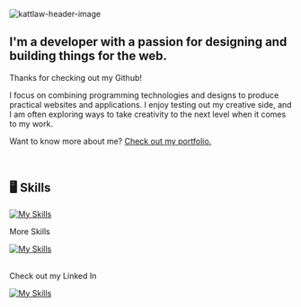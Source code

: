 ![kattlaw-header-image](https://user-images.githubusercontent.com/97987865/212748498-c93c6e04-4f3a-4688-89e7-fb6495c074a4.png)


## I'm a developer with a passion for designing and building things for the web.

Thanks for checking out my Github!

I focus on combining programming technologies and designs to produce practical websites and applications. I enjoy testing out my creative side, and I am often exploring ways to take creativity to the next level when it comes to my work.

Want to know more about me? [Check out my portfolio.](https://klawdev.com)

<br>

## 🖥️ Skills

[![My Skills](https://skillicons.dev/icons?i=react,js,css,html,nodejs&theme=light)](https://skillicons.dev)


More Skills
<br>
  
[![My Skills](https://skillicons.dev/icons?i=bootstrap,bash,git,github,express,mongodb,netlify,vscode&theme=light)](https://skillicons.dev)


<br>
Check out my Linked In

[![My Skills](https://skillicons.dev/icons?i=linkedin&theme=light)](https://www.linkedin.com/in/katlawdev)


<!---
kattlaw/kattlaw is a ✨ special ✨ repository because its `README.md` (this file) appears on your GitHub profile.
You can click the Preview link to take a look at your changes.
--->
  
